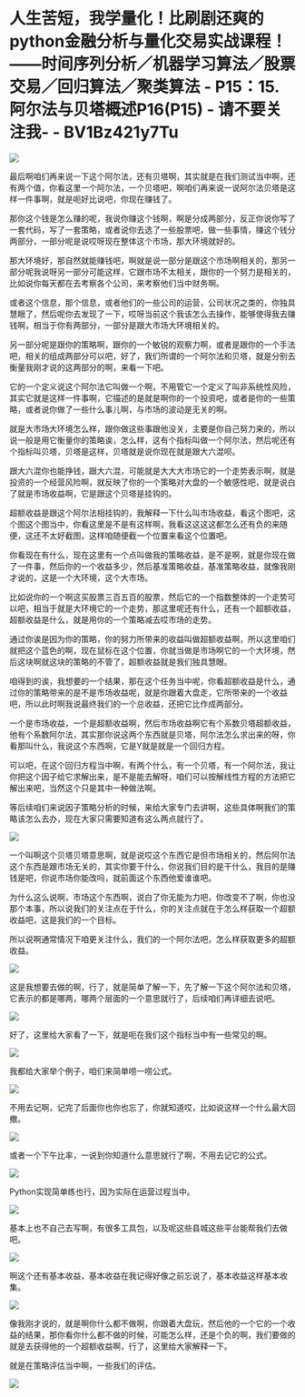 # 人生苦短，我学量化！比刷剧还爽的python金融分析与量化交易实战课程！——时间序列分析／机器学习算法／股票交易／回归算法／聚类算法 - P15：15.阿尔法与贝塔概述P16(P15) - 请不要关注我- - BV1Bz421y7Tu

![](img/2f40a668ac7186327f48ca801ee6d0d8_0.png)

最后啊咱们再来说一下这个阿尔法，还有贝塔啊，其实就是在我们测试当中啊，还有两个值，你看这里一个阿尔法，一个贝塔吧，啊咱们再来说一说阿尔法贝塔是这样一件事啊，就是呃好比说吧，你现在赚钱了。

那你这个钱是怎么赚的呢，我说你赚这个钱啊，啊是分成两部分，反正你说你写了一套代码，写了一套策略，或者说你去选了一些股票吧，做一些事情，赚这个钱分两部分，一部分呢是说哎呀现在整体这个市场，那大环境就好的。

那大环境好，那自然就能赚钱吧，啊就是说一部分是跟这个市场啊相关的，那另一部分呢我说呀另一部分可能这样，它跟市场不太相关，跟你的一个努力是相关的，比如说你每天都在去考察各个公司，来考察他们当中财务啊。

或者这个信息，那个信息，或者他们的一些公司的运营，公司状况之类的，你独具慧眼了，然后呢你去发现了一下，哎呀当前这个我该怎么去操作，能够使得我去赚钱啊，相当于你有两部分，一部分是跟大市场大环境相关的。

另一部分呢是跟你的策略啊，跟你的一个敏锐的观察力啊，或者是跟你的一个手法吧，相关的组成两部分可以吧，好了，我们所谓的一个阿尔法和贝塔，就是分别去衡量我刚才说的这两部分的啊，来看一下吧。

它的一个定义说这个阿尔法它叫做一个啊，不用管它一个定义了叫非系统性风险，其实它就是这样一件事啊，它描述的是就是啊你的一个投资吧，或者是你的一些策略，或者说你做了一些什么事儿啊，与市场的波动是无关的啊。

就是大市场大环境怎么样，跟你做这些事跟他没关，主要是你自己努力来的，所以说一般是用它衡量你的策略诶，怎么样，这有个指标叫做一个阿尔法，然后呢还有个指标叫贝塔，贝塔是这样，贝塔就是说你现在就是跟大六混呗。

跟大六混你也能挣钱，跟大六混，可能就是大大大市场它的一个走势表示啊，就是投资的一个经营风险啊，就反映了你的一个策略对大盘的一个敏感性吧，就是说白了就是市场收益啊，它是跟这个贝塔是挂钩的。

超额收益是跟这个阿尔法相挂钩的，我解释一下什么叫市场收益，看这个图吧，这个图这个图当中，你看这里是不是有这样啊，我看这这这这都怎么还有负的来随便，这还不太好截图，这样咱随便截一个位置来看这个位置吧。

你看现在有什么，现在这里有一个点叫做我的策略收益，是不是啊，就是你现在做了一件事，然后你的一个收益多少，然后基准策略收益，基准策略收益，就像我刚才说的，这是一个大环境，这个大市场。

比如说你的一个啊这买股票三百五百的股票，然后它的一个指数整体的一个走势可以吧，相当于就是大环境它的一个走势，那这里呢还有什么，还有一个超额收益，超额收益是什么，就是用你的一个策略减去哎市场的走势。

通过你诶是因为你的策略，你的努力所带来的收益叫做超额收益啊，所以这里咱们就把这个蓝色的啊，现在鼠标在这个位置，你就当做是市场啊它的一个大环境，然后这块啊就这块的策略的不管了，超额收益就是我们独具慧眼。

咱得到的诶，我想要的一个结果，那在这个任务当中呢，你看超额收益是什么，通过你的策略带来的是不是市场收益呢，就是你跟着大盘走，它所带来的一个收益吧，所以此时啊我说最终我们的一个总收益，还把它比作成两部分。

一个是市场收益，一个是超额收益啊，然后市场收益啊它有个系数贝塔超额收益，他有个系数阿尔法，其实那你说这两个东西就是贝塔，阿尔法怎么求出来的呀，你看那叫什么，我说这个东西啊，它是Y就是就是一个回归方程。

可以吧，在这个回归方程当中啊，有两个什么，有一个贝塔，有一个阿尔法，我让你把这个因子给它求解出来，是不是能去解呀，咱们可以按解线性方程的方法把它解出来吧，当然这个只是其中一种做法啊。

等后续咱们来说因子策略分析的时候，来给大家专门去讲啊，这些具体啊我们的策略该怎么去办，现在大家只需要知道有这么两点就行了。



![](img/2f40a668ac7186327f48ca801ee6d0d8_2.png)

一个叫啊这个贝塔贝塔意思啊，就是说哎这个东西它是但市场相关的，然后阿尔法这个东西是跟市场无关的，其实你要干什么，你说我们目的是干什么，我目的是赚钱是吧，你说市场你能改吗，就前面这个东西他爱谁谁吧。

为什么这么说啊，市场这个东西啊，说白了你无能为力吧，你改变不了啊，你也没那个本事，所以说我们的关注点在于什么，你的关注点就在于怎么样获取一个超额收益吧，这是我们的一个目标。

所以说啊通常情况下咱更关注什么，我们的一个阿尔法吧，怎么样获取更多的超额收益。

![](img/2f40a668ac7186327f48ca801ee6d0d8_4.png)

这是我想要去做的啊，行了，就是简单了解一下，先了解一下这个阿尔法和贝塔，它表示的都是哪两，哪两个层面的一个意思就行了，后续咱们再详细去说吧。



![](img/2f40a668ac7186327f48ca801ee6d0d8_6.png)

好了，这里给大家看了一下，就是呃在我们这个指标当中有一些常见的啊。

![](img/2f40a668ac7186327f48ca801ee6d0d8_8.png)

我都给大家举个例子，咱们来简单唠一唠公式。

![](img/2f40a668ac7186327f48ca801ee6d0d8_10.png)

不用去记啊，记完了后面你也你也忘了，你就知道哎，比如说这样一个什么最大回撤。

![](img/2f40a668ac7186327f48ca801ee6d0d8_12.png)

或者一个下午比率，一说到你知道什么意思就行了啊，不用去记它的公式。

![](img/2f40a668ac7186327f48ca801ee6d0d8_14.png)

Python实现简单练也行，因为实际在运营过程当中。

![](img/2f40a668ac7186327f48ca801ee6d0d8_16.png)

基本上也不自己去写啊，有很多工具包，以及呢这些县城这些平台能帮我们去做吧。

![](img/2f40a668ac7186327f48ca801ee6d0d8_18.png)

啊这个还有基本收益，基本收益在我记得好像之前忘说了，基本收益这样基本收集。

![](img/2f40a668ac7186327f48ca801ee6d0d8_20.png)

像我刚才说的，就是啊你什么都不做啊，你跟着大盘玩，然后他的一个它的一个收益的结果，那你看你什么都不做的时候，可能怎么样，还是个负的啊，我们要做的就是去获得他的一个超额收益啊，行了，这里给大家解释一下。

就是在策略评估当中啊，一些我们的评估。

![](img/2f40a668ac7186327f48ca801ee6d0d8_22.png)